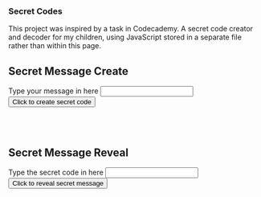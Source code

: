 ### Secret Codes

This project was inspired by a task in Codecademy.
A secret code creator and decoder for my children, using JavaScript stored in a separate file rather than within this page.

## Secret Message Create

Type your message in here <input type="text" id="message" name="message"/>
<input type="button" onclick="createSecretMessage()" value="Click to create secret code" />
<div id="encoded"><BR/></div>

<BR/>

## Secret Message Reveal
Type the secret code in here <input type="text" id="reveal" name="reveal"/>
<input type="button" onclick="decodeSecretMessage()" value="Click to reveal secret message" />
<div id="decoded"><BR/></div>

<BR/>
<script type="text/javascript" src="./secretMessages.js"></script>

<script>
//const messageCode = require('./secretMessages.js');
//const reverseMessage = messageCode.reverse();

  function createSecretMessage() {
    encodeMessage = document.getElementById("message").value;
    console.log(encodeMessage);
    response = reverse(encodeMessage);
    document.getElementById("encoded").innerHTML = response;
};

  function decodeSecretMessage() {
    decodedMessage = document.getElementById("reveal").value;
    console.log(decodedMessage);
    result = reverse(decodedMessage);
    document.getElementById("decoded").innerHTML = result;
};

</script>